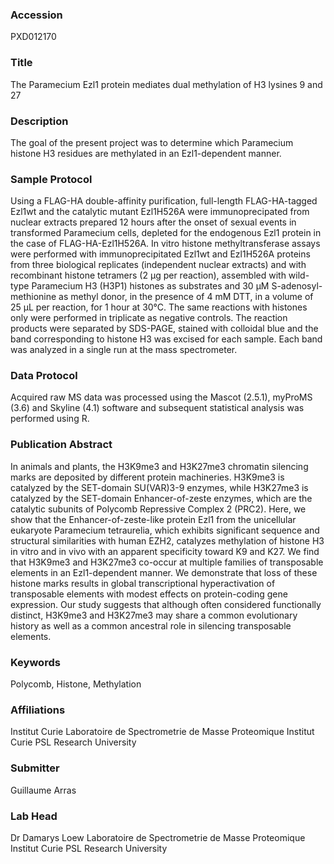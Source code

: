 ### Accession
PXD012170

### Title
The Paramecium Ezl1 protein mediates dual methylation of H3 lysines 9 and 27

### Description
The goal of the present project was to determine which Paramecium histone H3 residues are methylated in an Ezl1-dependent manner.

### Sample Protocol
Using a FLAG-HA double-affinity purification, full-length FLAG-HA-tagged Ezl1wt and the catalytic mutant Ezl1H526A were immunoprecipated from nuclear extracts prepared 12 hours after the onset of sexual events in transformed Paramecium cells, depleted for the endogenous Ezl1 protein in the case of FLAG-HA-Ezl1H526A. In vitro histone methyltransferase assays were performed with immunoprecipitated Ezl1wt and Ezl1H526A proteins from three biological replicates (independent nuclear extracts) and with recombinant histone tetramers (2 µg per reaction), assembled with wild-type Paramecium H3 (H3P1) histones as substrates and 30 µM S-adenosyl-methionine as methyl donor, in the presence of 4 mM DTT, in a volume of 25 µL per reaction, for 1 hour at 30°C. The same reactions with histones only were performed in triplicate as negative controls. The reaction products were separated by SDS-PAGE, stained with colloidal blue and the band corresponding to histone H3 was excised for each sample. Each band was analyzed in a single run at the mass spectrometer.

### Data Protocol
Acquired raw MS data was processed using the Mascot (2.5.1), myProMS (3.6) and Skyline (4.1) software and subsequent statistical analysis was performed using R.

### Publication Abstract
In animals and plants, the H3K9me3 and H3K27me3 chromatin silencing marks are deposited by different protein machineries. H3K9me3 is catalyzed by the SET-domain SU(VAR)3-9 enzymes, while H3K27me3 is catalyzed by the SET-domain Enhancer-of-zeste enzymes, which are the catalytic subunits of Polycomb Repressive Complex 2 (PRC2). Here, we show that the Enhancer-of-zeste-like protein Ezl1 from the unicellular eukaryote Paramecium tetraurelia, which exhibits significant sequence and structural similarities with human EZH2, catalyzes methylation of histone H3 in vitro and in vivo with an apparent specificity toward K9 and K27. We find that H3K9me3 and H3K27me3 co-occur at multiple families of transposable elements in an Ezl1-dependent manner. We demonstrate that loss of these histone marks results in global transcriptional hyperactivation of transposable elements with modest effects on protein-coding gene expression. Our study suggests that although often considered functionally distinct, H3K9me3 and H3K27me3 may share a common evolutionary history as well as a common ancestral role in silencing transposable elements.

### Keywords
Polycomb, Histone, Methylation

### Affiliations
Institut Curie
Laboratoire de Spectrometrie de Masse Proteomique Institut Curie PSL Research University

### Submitter
Guillaume Arras

### Lab Head
Dr Damarys Loew
Laboratoire de Spectrometrie de Masse Proteomique Institut Curie PSL Research University


